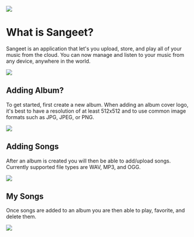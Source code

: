 ![](https://i.imgur.com/4CDAJ5P.png)

# What is Sangeet?

Sangeet is an application that let's you upload, store, and play all of your music from the cloud. You can now manage and listen to your music from any device, anywhere in the world. 

![](https://i.imgur.com/stfON1E.png)

## Adding Album?

To get started, first create a new album. When adding an album cover logo, it's best to have a resolution of at least 512x512 and to use common image formats such as JPG, JPEG, or PNG.

![](https://i.imgur.com/91ogJp2.png)

## Adding Songs

After an album is created you will then be able to add/upload songs. Currently supported file types are WAV, MP3, and OGG.

![](https://i.imgur.com/urpqZ4s.png)

## My Songs

Once songs are added to an album you are then able to play, favorite, and delete them.

![](https://i.imgur.com/MIIO84a.png)
